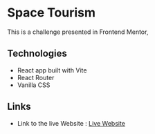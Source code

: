 # Space Tourism
This is a challenge presented in Frontend Mentor,

## Technologies
- React app built with Vite
- React Router
- Vanilla CSS

## Links
- Link to the live Website : [Live Website](https://github.com/Laila-Haddad/space-tourism/home)
